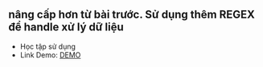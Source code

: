 
## nâng cấp hơn từ bài trước. Sử dụng thêm REGEX để handle xử lý dữ liệu

- Học tập sử dụng
- Link Demo: [DEMO](https://buiduong2.github.io/F8-Javascript/lession43/)